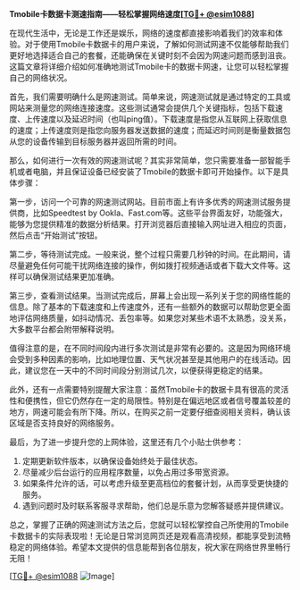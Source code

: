 **Tmobile卡数据卡测速指南——轻松掌握网络速度[[TG💪+ @esim1088](https://t.me/s/esim1088)]**

在现代生活中，无论是工作还是娱乐，网络的速度都直接影响着我们的效率和体验。对于使用Tmobile卡数据卡的用户来说，了解如何测试网速不仅能够帮助我们更好地选择适合自己的套餐，还能确保在关键时刻不会因为网速问题而感到沮丧。这篇文章将详细介绍如何准确地测试Tmobile卡的数据卡网速，让您可以轻松掌握自己的网络状况。

首先，我们需要明确什么是网速测试。简单来说，网速测试就是通过特定的工具或网站来测量您的网络连接速度。这些测试通常会提供几个关键指标，包括下载速度、上传速度以及延迟时间（也叫ping值）。下载速度是指您从互联网上获取信息的速度；上传速度则是指您向服务器发送数据的速度；而延迟时间则是衡量数据包从您的设备传输到目标服务器并返回所需的时间。

那么，如何进行一次有效的网速测试呢？其实非常简单，您只需要准备一部智能手机或者电脑，并且保证设备已经安装了Tmobile的数据卡即可开始操作。以下是具体步骤：

第一步，访问一个可靠的网速测试网站。目前市面上有许多优秀的网速测试服务提供商，比如Speedtest by Ookla、Fast.com等。这些平台界面友好，功能强大，能够为您提供精准的数据分析结果。打开浏览器后直接输入网址进入相应的页面，然后点击“开始测试”按钮。

第二步，等待测试完成。一般来说，整个过程只需要几秒钟的时间。在此期间，请尽量避免任何可能干扰网络连接的操作，例如拨打视频通话或者下载大文件等。这样可以确保测试结果更加准确。

第三步，查看测试结果。当测试完成后，屏幕上会出现一系列关于您的网络性能的信息。除了基本的下载速度和上传速度外，还有一些额外的数据可以帮助您更全面地评估网络质量，如抖动情况、丢包率等。如果您对某些术语不太熟悉，没关系，大多数平台都会附带解释说明。

值得注意的是，在不同时间段内进行多次测试是非常有必要的。这是因为网络环境会受到多种因素的影响，比如地理位置、天气状况甚至是其他用户的在线活动。因此，建议您在一天中的不同时间段分别测试几次，以便获得更稳定的结果。

此外，还有一点需要特别提醒大家注意：虽然Tmobile卡的数据卡具有很高的灵活性和便携性，但它仍然存在一定的局限性。特别是在偏远地区或者信号覆盖较差的地方，网速可能会有所下降。所以，在购买之前一定要仔细查阅相关资料，确认该区域是否支持良好的网络服务。

最后，为了进一步提升您的上网体验，这里还有几个小贴士供参考：
1. 定期更新软件版本，以确保设备始终处于最佳状态。
2. 尽量减少后台运行的应用程序数量，以免占用过多带宽资源。
3. 如果条件允许的话，可以考虑升级至更高档位的套餐计划，从而享受更快捷的服务。
4. 遇到问题时及时联系客服寻求帮助，他们总是乐意为您解答疑惑并提供建议。

总之，掌握了正确的网速测试方法之后，您就可以轻松掌控自己所使用的Tmobile卡数据卡的实际表现啦！无论是日常浏览网页还是观看高清视频，都能享受到流畅稳定的网络体验。希望本文提供的信息能帮到各位朋友，祝大家在网络世界里畅行无阻！

[[TG💪+ @esim1088](https://t.me/s/esim1088) ![Image](https://i.postimg.cc/4NQfJmqS/Snipaste-2025-05-13-00-14-12.png)]